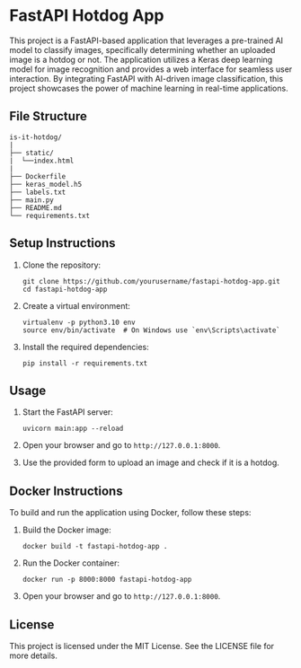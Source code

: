 # FastAPI Hotdog App

This project is a FastAPI-based application that leverages a pre-trained AI model to classify images, specifically determining whether an uploaded image is a hotdog or not. The application utilizes a Keras deep learning model for image recognition and provides a web interface for seamless user interaction. By integrating FastAPI with AI-driven image classification, this project showcases the power of machine learning in real-time applications.

## File Structure
```
is-it-hotdog/
|
├── static/
|  └──index.html
|
├── Dockerfile
├── keras_model.h5
├── labels.txt
├── main.py
├── README.md
└── requirements.txt
```

## Setup Instructions

1. Clone the repository:
   ```
   git clone https://github.com/yourusername/fastapi-hotdog-app.git
   cd fastapi-hotdog-app
   ```

2. Create a virtual environment:
   ```
   virtualenv -p python3.10 env
   source env/bin/activate  # On Windows use `env\Scripts\activate`
   ```

3. Install the required dependencies:
   ```
   pip install -r requirements.txt
   ```

## Usage

1. Start the FastAPI server:
   ```
   uvicorn main:app --reload
   ```

2. Open your browser and go to `http://127.0.0.1:8000`.

3. Use the provided form to upload an image and check if it is a hotdog.

## Docker Instructions

To build and run the application using Docker, follow these steps:

1. Build the Docker image:
   ```
   docker build -t fastapi-hotdog-app .
   ```

2. Run the Docker container:
   ```
   docker run -p 8000:8000 fastapi-hotdog-app
   ```

3. Open your browser and go to `http://127.0.0.1:8000`.

## License

This project is licensed under the MIT License. See the LICENSE file for more details.

